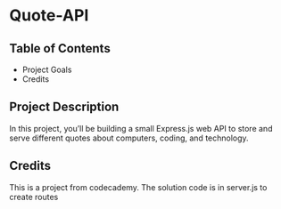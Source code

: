 # Quote-API
## Table of Contents
- Project Goals
- Credits

## Project Description
In this project, you’ll be building a small Express.js web API to store and serve different quotes about computers, coding, and technology.

## Credits
This is a project from codecademy. The solution code is in server.js to create routes
